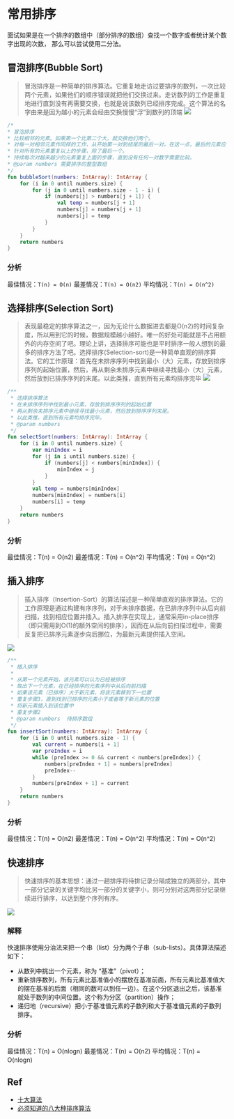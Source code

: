 # 常用排序
面试如果是在一个排序的数组中（部分排序的数组）查找一个数字或者统计某个数字出现的次数，
那么可以尝试使用二分法。

## 冒泡排序(Bubble Sort)
> 冒泡排序是一种简单的排序算法。它重复地走访过要排序的数列，一次比较两个元素，如果他们的顺序错误就把他们交换过来。走访数列的工作是重复地进行直到没有再需要交换，也就是说该数列已经排序完成。这个算法的名字由来是因为越小的元素会经由交换慢慢“浮”到数列的顶端
![](https://images2017.cnblogs.com/blog/849589/201710/849589-20171015223238449-2146169197.gif)

```kotlin
/*
* 冒泡排序
* 比较相邻的元素。如果第一个比第二个大，就交换他们两个。
* 对每一对相邻元素作同样的工作，从开始第一对到结尾的最后一对。在这一点，最后的元素应该会是最大的数。
* 针对所有的元素重复以上的步骤，除了最后一个。
* 持续每次对越来越少的元素重复上面的步骤，直到没有任何一对数字需要比较。
* @param numbers 需要排序的整型数组
*/
fun bubbleSort(numbers: IntArray): IntArray {
    for (i in 0 until numbers.size) {
        for (j in 0 until numbers.size - 1 - i) {
            if (numbers[j] > numbers[j + 1]) {
                val temp = numbers[j + 1]
                numbers[j] = numbers[j + 1]
                numbers[j] = temp
            }
        }
    }
    return numbers
}
```

### 分析
最佳情况：`T(n) = O(n)`   最差情况：`T(n) = O(n2)`   平均情况：`T(n) = O(n^2)`

## 选择排序(Selection Sort)
> 表现最稳定的排序算法之一，因为无论什么数据进去都是O(n2)的时间复杂度，所以用到它的时候，数据规模越小越好。唯一的好处可能就是不占用额外的内存空间了吧。理论上讲，选择排序可能也是平时排序一般人想到的最多的排序方法了吧。选择排序(Selection-sort)是一种简单直观的排序算法。它的工作原理：首先在未排序序列中找到最小（大）元素，存放到排序序列的起始位置，然后，再从剩余未排序元素中继续寻找最小（大）元素，然后放到已排序序列的末尾。以此类推，直到所有元素均排序完毕
![](https://zh.wikipedia.org/wiki/File:Selection-Sort-Animation.gif)

```kotlin
/**
 * 选择排序算法
 * 在未排序序列中找到最小元素，存放到排序序列的起始位置
 * 再从剩余未排序元素中继续寻找最小元素，然后放到排序序列末尾。
 * 以此类推，直到所有元素均排序完毕。
 * @param numbers
 */
fun selectSort(numbers: IntArray): IntArray {
    for (i in 0 until numbers.size) {
        var minIndex = i
        for (j in i until numbers.size) {
            if (numbers[j] < numbers[minIndex]) {
                minIndex = j
            }
        }
        val temp = numbers[minIndex]
        numbers[minIndex] = numbers[i]
        numbers[i] = temp
    }
    return numbers
}
```
### 分析
最佳情况：T(n) = O(n2)  最差情况：T(n) = O(n^2)  平均情况：T(n) = O(n^2)

## 插入排序
> 插入排序（Insertion-Sort）的算法描述是一种简单直观的排序算法。它的工作原理是通过构建有序序列，对于未排序数据，在已排序序列中从后向前扫描，找到相应位置并插入。插入排序在实现上，通常采用in-place排序（即只需用到O(1)的额外空间的排序），因而在从后向前扫描过程中，需要反复把已排序元素逐步向后挪位，为最新元素提供插入空间。

![](https://images2017.cnblogs.com/blog/849589/201710/849589-20171015225645277-1151100000.gif)

```kotlin
/**
 * 插入排序
 *
 * 从第一个元素开始，该元素可以认为已经被排序
 * 取出下一个元素，在已经排序的元素序列中从后向前扫描
 * 如果该元素（已排序）大于新元素，将该元素移到下一位置
 * 重复步骤3，直到找到已排序的元素小于或者等于新元素的位置
 * 将新元素插入到该位置中
 * 重复步骤2
 * @param numbers  待排序数组
 */
fun insertSort(numbers: IntArray): IntArray {
    for (i in 0 until numbers.size - 1) {
        val current = numbers[i + 1]
        var preIndex = i
        while (preIndex >= 0 && current < numbers[preIndex]) {
            numbers[preIndex + 1] = numbers[preIndex]
            preIndex--
        }
        numbers[preIndex + 1] = current
    }
    return numbers
}
```


### 分析
最佳情况：T(n) = O(n2)  最差情况：T(n) = O(n^2)  平均情况：T(n) = O(n^2)

## 快速排序
> 快速排序的基本思想：通过一趟排序将待排记录分隔成独立的两部分，其中一部分记录的关键字均比另一部分的关键字小，则可分别对这两部分记录继续进行排序，以达到整个序列有序。

![](https://images2017.cnblogs.com/blog/849589/201710/849589-20171015230936371-1413523412.gif)

### 解释

快速排序使用分治法来把一个串（list）分为两个子串（sub-lists）。具体算法描述如下：
- 从数列中挑出一个元素，称为 “基准”（pivot）；
- 重新排序数列，所有元素比基准值小的摆放在基准前面，所有元素比基准值大的摆在基准的后面（相同的数可以到任一边）。在这个分区退出之后，该基准就处于数列的中间位置。这个称为分区（partition）操作；
- 递归地（recursive）把小于基准值元素的子数列和大于基准值元素的子数列排序。


###  分析
最佳情况：T(n) = O(nlogn)   最差情况：T(n) = O(n2)   平均情况：T(n) = O(nlogn)　


## Ref
  - [十大算法](https://www.cnblogs.com/guoyaohua/p/8600214.html)
  - [必须知道的八大种排序算法](https://www.jianshu.com/p/8c915179fd02)